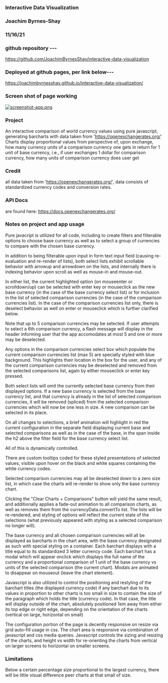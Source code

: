 
### Interactive Data Visualization

### Joachim Byrnes-Shay
 
### 11/16/21

### github repository ---

https://github.com/JoachimByrnesShay/interactive-data-visualization

### Deployed at github pages, per link below---  

https://joachimbyrnesshay.github.io/interactive-data-visualization/

### Screen shot of page working

[![screenshot-app.png](https://i.postimg.cc/Pq8s3dhN/screenshot-app.png)](https://postimg.cc/R39Dq5Wz)

### Project

An interactive comparison of world currency values using pure javascript, generating barcharts with data taken from 'https://openexchangerates.org/'
Charts display proportional values from perspective of, upon exchange, how many currency units of a comparison currency one gets in return for 1 unit of base currency, i.e., if user exchanges 1 dollar for comparison currency, how many units of comparison currency does user get

### Credit 
all data taken from 'https://openexchangerates.org/',
data consists of standardized currency codes and conversion rates.

### API Docs
are found here: https://docs.openexchangerates.org/


### Notes on project and app usage
Pure javacript is utilized for all code, including to create filters and filterable options to choose base currency as well as to select a group of currencies to compare with the chosen base currency.

In addition to being filterable upon input in form text input field (causing re-evaluation and re-render of lists), both select lists exhibit scrollable behavior with arrowup and arrowdown on the lists, and internally there is indexing behavior upon scroll as well as mouse-in and mouse-out.  

In either list, the current highlighted option (on mouseenter or scrolldown/up) can be selected with enter key or mouseclick as the new base currency (in the case of the base currency select list) or for inclusion in the list of selected comparison currencies (in the case of the comparison currencies list).  In the case of the comparison currencies list only, there is deselect behavior as well on enter or mouseclick which is further clarified below.

Note that up to 5 comparison currencies may be selected.   If user attempts to select a 6th comparison currency, a flash message will display in the header informing user that the app accomodates at most 5 and one or more may be deselected.

Any options in the comparison currencies select box which populate the current comparison currencies list (max 5) are specially styled with blue background.  This highlights their location in the box for the user, and any of the current comparison currencies may be deselected and removed from the selected comparisons list, again by either mouseclick or enter key pressed.

Both select lists will omit the currently selected base currency from their displayed options.  If a new base currency is selected from the base currency list, and that currency is already in the list of selected comparison currencies, it will be removed (spliced) from the selected comparison currencies which will now be one less in size.  A new comparison can be selected in its place.   

On all changes to selections, a brief animation will highlight in red the current configuration in the separate field displaying current base and selected comparisons as well as in the case of the base, in the span inside the h2 above the filter field for the base currency select list.   

All of this is dynamically controlled.

There are custom tooltips coded for these styled presentations of selected values, visible upon hover on the black and white squares containing the white currency codes.

Selected comparison currencies may all be deselected down to a zero size list, in which case the charts will re-render to show only the base currency chart.

Clicking the "Clear Charts + Comparisons" button will yield the same result, and additionally applies a fade-out animation to all comparison charts, as well as removes them from the currencyData.convertTo list.  The lists will be re-rendered, and styling of options will reflect the current state of the selections (what previously appeared with styling as a selected comparison no longer will).

The base currency and all chosen comparison currencies will all be displayed as barcharts in the chart area, with the base currency designated as such with special styling on a container.   Each barchart displays with a title equal to its standardized 3 letter currency code.   Each barchart has a modal which will appear onclick which displays the full name of the currency and a proportional comparison of 1 unit of the base currency vs units of the selected comparison (the current chart).  Modals are animated to disappear on mouseout (leave the chart element).

Javascript is also utilized to control the positioning and restyling of the barchart titles (the displayed currency code) if any barchart due to its values in proportion to other charts is too small in size to contain the size of the paragraph which holds the title (currency code).  In that case, the title will display outside of the chart, absolutely positioned 1em away from either its top edge or right edge, depending on the orientation of the charts (vertical on large, horizontal on small)

The configuration portion of the page is decently responsive on resize via grid auto-fill usage in css.  The chart area is responsive via combination of javascript and css media queries.  Javascript controls the sizing and resizing of the charts, and height vs width for re-orienting the charts from vertical on larger screens to horizontal on smaller screens.


### Limitations 

Below a certain percentage size proportional to the largest currency, there will be little visual difference peer charts at that small of size.



